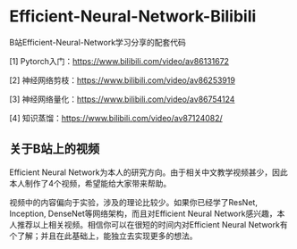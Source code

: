 # Efficient-Neural-Network-Bilibili
B站Efficient-Neural-Network学习分享的配套代码

[1] Pytorch入门：https://www.bilibili.com/video/av86131672

[2] 神经网络剪枝：https://www.bilibili.com/video/av86253919

[3] 神经网络量化：https://www.bilibili.com/video/av86754124

[4] 知识蒸馏：https://www.bilibili.com/video/av87124082/


## 关于B站上的视频

Efficient Neural Network为本人的研究方向。由于相关中文教学视频甚少，因此本人制作了4个视频，希望能给大家带来帮助。

视频中的内容偏向于实验，涉及的理论比较少。如果你已经学了ResNet, Inception, DenseNet等网络架构，而且对Efficient Neural Network感兴趣，本人推荐以上相关视频。相信你可以在很短的时间内对Efficient Neural Network有个了解；并且在此基础上，能独立去实现更多的想法。
